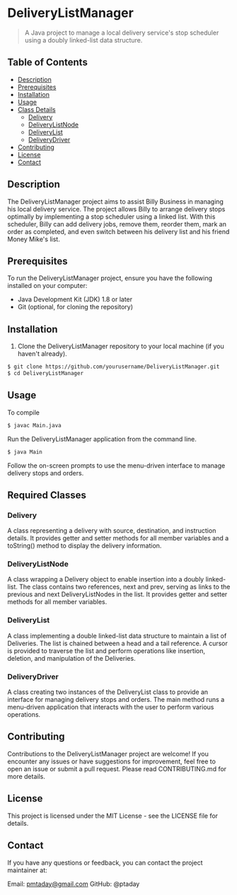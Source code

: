 # DeliveryListManager

> A Java project to manage a local delivery service's stop scheduler using a doubly linked-list data structure.

## Table of Contents

- [Description](#description)
- [Prerequisites](#prerequisites)
- [Installation](#installation)
- [Usage](#usage)
- [Class Details](#class-details)
  - [Delivery](#Delivery)
  - [DeliveryListNode](#DeliveryListNode)
  - [DeliveryList](#DeliveryList)
  - [DeliveryDriver](#DeliveryDriver)
- [Contributing](#contributing)
- [License](#license)
- [Contact](#contact)
  
## Description

The DeliveryListManager project aims to assist Billy Business in managing his local delivery service. The project allows Billy to arrange delivery stops optimally by implementing a stop scheduler using a linked list. With this scheduler, Billy can add delivery jobs, remove them, reorder them, mark an order as completed, and even switch between his delivery list and his friend Money Mike's list.

## Prerequisites

To run the DeliveryListManager project, ensure you have the following installed on your computer:

- Java Development Kit (JDK) 1.8 or later
- Git (optional, for cloning the repository)

## Installation

1. Clone the DeliveryListManager repository to your local machine (if you haven't already).

```bash
$ git clone https://github.com/yourusername/DeliveryListManager.git
$ cd DeliveryListManager
```
## Usage
To compile 
```bash
$ javac Main.java
```
Run the DeliveryListManager application from the command line.
```bash
$ java Main
```
Follow the on-screen prompts to use the menu-driven interface to manage delivery stops and orders.

## Required Classes

### Delivery
A class representing a delivery with source, destination, and instruction details. It provides getter and setter methods for all member variables and a toString() method to display the delivery information.

### DeliveryListNode
A class wrapping a Delivery object to enable insertion into a doubly linked-list. The class contains two references, next and prev, serving as links to the previous and next DeliveryListNodes in the list. It provides getter and setter methods for all member variables.

### DeliveryList
A class implementing a double linked-list data structure to maintain a list of Deliveries. The list is chained between a head and a tail reference. A cursor is provided to traverse the list and perform operations like insertion, deletion, and manipulation of the Deliveries.

### DeliveryDriver
A class creating two instances of the DeliveryList class to provide an interface for managing delivery stops and orders. The main method runs a menu-driven application that interacts with the user to perform various operations.

## Contributing
Contributions to the DeliveryListManager project are welcome! If you encounter any issues or have suggestions for improvement, feel free to open an issue or submit a pull request. Please read CONTRIBUTING.md for more details.

## License
This project is licensed under the MIT License - see the LICENSE file for details.

## Contact
If you have any questions or feedback, you can contact the project maintainer at:

Email: pmtaday@gmail.com
GitHub: @ptaday
